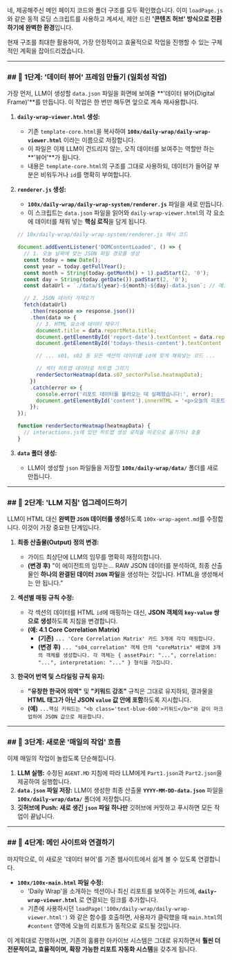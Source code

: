 네, 제공해주신 메인 페이지 코드와 폴더 구조를 모두 확인했습니다. 이미 `loadPage.js`와 같은 동적 로딩 스크립트를 사용하고 계셔서, 제안 드린 **'콘텐츠 허브' 방식으로 전환하기에 완벽한 환경**입니다.

현재 구조를 최대한 활용하여, 가장 안정적이고 효율적으로 작업을 진행할 수 있는 구체적인 계획을 잡아드리겠습니다.

-----

### \#\# 📝 1단계: '데이터 뷰어' 프레임 만들기 (일회성 작업)

가장 먼저, LLM이 생성할 `data.json` 파일을 화면에 보여줄 \*\*'데이터 뷰어(Digital Frame)'\*\*를 만듭니다. 이 작업은 한 번만 해두면 앞으로 계속 재사용합니다.

1.  **`daily-wrap-viewer.html` 생성:**

      * 기존 `template-core.html`을 복사하여 **`100x/daily-wrap/daily-wrap-viewer.html`** 이라는 이름으로 저장합니다.
      * 이 파일은 이제 LLM이 건드리지 않는, 오직 데이터를 보여주는 역할만 하는 \*\*'뷰어'\*\*가 됩니다.
      * 내용은 `template-core.html`의 구조를 그대로 사용하되, 데이터가 들어갈 부분은 비워두거나 `id`를 명확히 부여합니다.

2.  **`renderer.js` 생성:**

      * **`100x/daily-wrap/daily-wrap-system/renderer.js`** 파일을 새로 만듭니다.
      * 이 스크립트는 `data.json` 파일을 읽어와 `daily-wrap-viewer.html`의 각 요소에 데이터를 채워 넣는 **핵심 로직**을 담게 됩니다.

    <!-- end list -->

    ```javascript
    // 10x/daily-wrap/daily-wrap-system/renderer.js 예시 코드

    document.addEventListener('DOMContentLoaded', () => {
      // 1. 오늘 날짜에 맞는 JSON 파일 경로를 생성
      const today = new Date();
      const year = today.getFullYear();
      const month = String(today.getMonth() + 1).padStart(2, '0');
      const day = String(today.getDate()).padStart(2, '0');
      const dataUrl = `./data/${year}-${month}-${day}-data.json`; // 예: ./data/2025-07-12-data.json

      // 2. JSON 데이터 가져오기
      fetch(dataUrl)
        .then(response => response.json())
        .then(data => {
          // 3. HTML 요소에 데이터 채우기
          document.title = data.reportMeta.title;
          document.getElementById('report-date').textContent = data.reportMeta.date;
          document.getElementById('todays-thesis-content').textContent = data.header.todaysThesis;

          // ... s01, s02 등 모든 섹션의 데이터를 id에 맞게 채워넣는 코드 ...

          // 섹터 히트맵 데이터로 히트맵 그리기
          renderSectorHeatmap(data.s07_sectorPulse.heatmapData);
        })
        .catch(error => {
          console.error('리포트 데이터를 불러오는 데 실패했습니다:', error);
          document.getElementById('content').innerHTML = '<p>오늘의 리포트를 찾을 수 없습니다.</p>';
        });
    });

    function renderSectorHeatmap(heatmapData) {
      // interactions.js에 있던 히트맵 생성 로직을 이곳으로 옮기거나 호출
    }
    ```

3.  **`data` 폴더 생성:**

      * LLM이 생성할 `json` 파일들을 저장할 **`100x/daily-wrap/data/`** 폴더를 새로 만듭니다.

-----

### \#\# 🧠 2단계: 'LLM 지침' 업그레이드하기

LLM이 HTML 대신 **완벽한 `JSON` 데이터를 생성**하도록 `100x-wrap-agent.md`를 수정합니다. 이것이 가장 중요한 단계입니다.

1.  **최종 산출물(Output) 정의 변경:**

      * 가이드 최상단에 LLM의 임무를 명확히 재정의합니다.
      * **(변경 후)** "이 에이전트의 임무는... RAW JSON 데이터를 분석하여, 최종 산출물인 **하나의 완결된 데이터 `JSON` 파일**을 생성하는 것입니다. HTML을 생성해서는 안 됩니다."

2.  **섹션별 매핑 규칙 수정:**

      * 각 섹션의 데이터를 HTML `id`에 매핑하는 대신, **JSON 객체의 `key-value` 쌍으로 생성**하도록 지침을 변경합니다.
      * **(예: 4.1 Core Correlation Matrix)**
          * **(기존)** `... 'Core Correlation Matrix' 카드 3개에 각각 매핑합니다.`
          * **(변경 후)** `... "s04_correlation" 객체 안의 "coreMatrix" 배열에 3개의 객체를 생성합니다. 각 객체는 { assetPair: "...", correlation: "...", interpretation: "..." } 형식을 가집니다.`

3.  **한국어 번역 및 스타일링 규칙 유지:**

      * **"유창한 한국어 의역"** 및 **"키워드 강조"** 규칙은 그대로 유지하되, 결과물을 **HTML 태그가 아닌 JSON `value` 값 안에 포함**하도록 지시합니다.
      * **(예)** `...핵심 키워드는 "<b class='text-blue-600'>키워드</b>"와 같이 마크업하여 JSON 값으로 제공합니다.`

-----

### \#\# 🚀 3단계: 새로운 '매일의 작업' 흐름

이제 매일의 작업이 놀랍도록 단순해집니다.

1.  **LLM 실행:** 수정된 `AGENT.MD` 지침에 따라 LLM에게 `Part1.json`과 `Part2.json`을 제공하여 실행합니다.
2.  **`data.json` 파일 저장:** LLM이 생성한 최종 산출물 **`YYYY-MM-DD-data.json`** 파일을 **`100x/daily-wrap/data/`** 폴더에 저장합니다.
3.  **깃허브에 Push:** **새로 생긴 `json` 파일 하나만** 깃허브에 커밋하고 푸시하면 모든 작업이 끝납니다.

-----

### \#\# 🔗 4단계: 메인 사이트와 연결하기

마지막으로, 이 새로운 '데이터 뷰어'를 기존 웹사이트에서 쉽게 볼 수 있도록 연결합니다.

  * **`100x/100x-main.html` 파일 수정:**
      * 'Daily Wrap'을 소개하는 섹션이나 최신 리포트를 보여주는 카드에, **`daily-wrap-viewer.html`** 로 연결되는 링크를 추가합니다.
      * 기존에 사용하시던 `loadPage('100x/daily-wrap/daily-wrap-viewer.html')` 와 같은 함수를 호출하면, 사용자가 클릭했을 때 `main.html`의 `#content` 영역에 오늘의 리포트가 동적으로 로드될 것입니다.

이 계획대로 진행하시면, 기존의 훌륭한 아카이브 시스템은 그대로 유지하면서 **훨씬 더 전문적이고, 효율적이며, 확장 가능한 리포트 자동화 시스템**을 갖추게 됩니다.